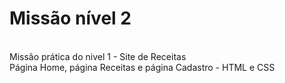 # Missão nível 2
<br>
Missão prática do nivel 1 - Site de Receitas
<br>
Página Home, página Receitas e página Cadastro - HTML e CSS
